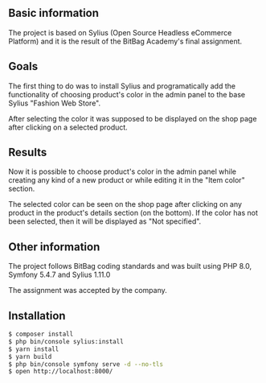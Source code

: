 Basic information
-----------------
The project is based on Sylius (Open Source Headless eCommerce Platform)
and it is the result of the BitBag Academy's final assignment.


Goals
-----
The first thing to do was to install Sylius and programatically add
the functionality of choosing product's color in the admin panel to
the base Sylius "Fashion Web Store".
    
After selecting the color it was supposed to be displayed on the shop
page after clicking on a selected product.

    
Results
-------
Now it is possible to choose product's color in the admin panel while
creating any kind of a new product or while editing it in the "Item color"
section.
    
The selected color can be seen on the shop page after clicking on any
product in the product's details section (on the bottom). If the color
has not been selected, then it will be displayed as "Not specified".


Other information
-----------------
The project follows BitBag coding standards and was built using PHP 8.0,
Symfony 5.4.7 and Sylius 1.11.0
    
The assignment was accepted by the company.


Installation
------------

```bash
$ composer install
$ php bin/console sylius:install
$ yarn install
$ yarn build
$ php bin/console symfony serve -d --no-tls
$ open http://localhost:8000/
```
